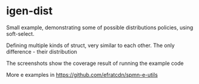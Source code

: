 # igen-dist
   
  Small example, demonstrating some of possible distributions policies, using soft-select.
  
  Defining multiple kinds of struct, very similar to each other. The only
  difference -  their distribution
  
 The screenshots show the coverage result of running the example code

 More e examples in https://github.com/efratcdn/spmn-e-utils
